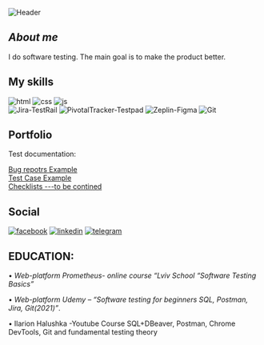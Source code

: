 ![Header](https://github.com/NickKazban/nickkazban/blob/main/assets/logo__me.gif)

## _About me_


I do software testing. The main goal is to make the product better.

## My skills

![html](https://img.shields.io/badge/-html-080D11?style=for-the-badge&logo=html&logoColor=216E39)
![css](https://img.shields.io/badge/-css-080D11?style=for-the-badge&logo=css&logoColor=216E39)
![js](https://img.shields.io/badge/-js-080D11?style=for-the-badge&logo=scss&logoColor=216E39)
<br>
![Jira-TestRail](https://img.shields.io/badge/Jira-TestRail-blue)
![PivotalTracker-Testpad](https://img.shields.io/badge/PivotalTracker-Testpad-blue)
![Zeplin-Figma](https://img.shields.io/badge/Zeplin-Figma-blue)
![Git](https://img.shields.io/badge/Git-blue)



## Portfolio
Test documentation:

  [Bug repotrs Example](https://github.com/NickKazban/nickkazban/tree/main/bug_rep)
  <br>
  [Test Case Example](https://drive.google.com/drive/folders/1Shm6GsozysJzVW4mTNQA-obEAeJHLRUp?usp=drive_link)
  <br>
  [Checklists ---to be contined](https://drive.google.com/drive/folders/1qPFZmyAkDcwzT-ByP33S9xA3x8B8uqKR?usp=drive_link)
  
 
## Social

[![facebook](https://img.shields.io/badge/-facebook-080D11?style=for-the-badge&logo=facebook&logoColor=216E39)](https://www.facebook.com/nick.kazban/)
[![linkedin](https://img.shields.io/badge/-linkedin-080D11?style=for-the-badge&logo=linkedin&logoColor=C9BA65)](https://www.linkedin.com/in/mykolakazban/)
[![telegram](https://img.shields.io/badge/-telegram-080D11?style=for-the-badge&logo=telegram&logoColor=ED5E42)](https://t.me/NickKazban)

## EDUCATION:


 <p>•	<i>Web-platform Prometheus- online course “Lviv School “Software Testing Basics”</i></p>

 <p>•	<i>Web-platform Udemy – “Software testing for beginners SQL, Postman, Jira, Git(2021)”</i>.</p>

 <p>•	Ilarion Halushka -Youtube Course SQL+DBeaver, Postman, Chrome DevTools, Git and fundamental testing theory</p>
 

